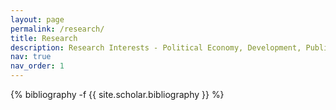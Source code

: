 ```yaml
---
layout: page
permalink: /research/
title: Research
description: Research Interests - Political Economy, Development, Public Economics, and Applied Economics. 
nav: true
nav_order: 1
---
```

<!-- _pages/publications.md -->
<div class="publications">

{% bibliography -f {{ site.scholar.bibliography }} %}

</div>
